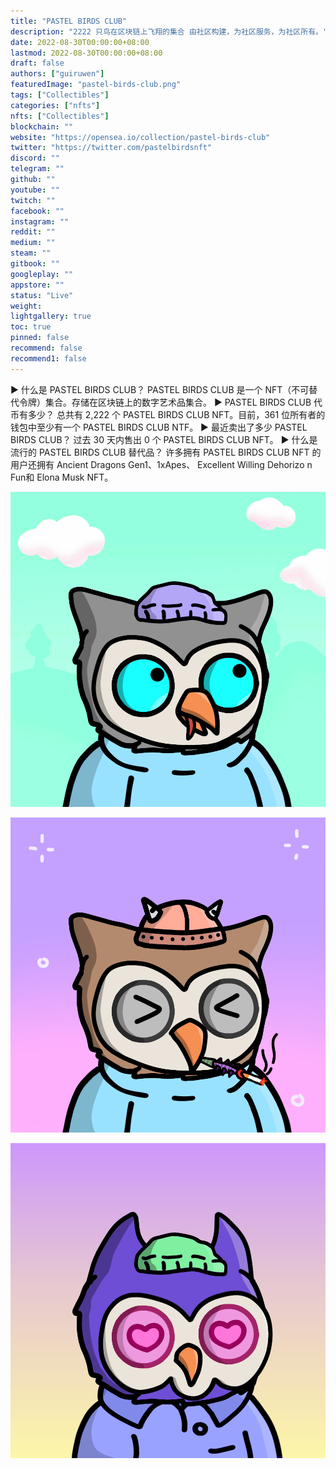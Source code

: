```yaml
---
title: "PASTEL BIRDS CLUB"
description: "2222 只鸟在区块链上飞翔的集合 由社区构建，为社区服务，为社区所有。"
date: 2022-08-30T00:00:00+08:00
lastmod: 2022-08-30T00:00:00+08:00
draft: false
authors: ["guiruwen"]
featuredImage: "pastel-birds-club.png"
tags: ["Collectibles"]
categories: ["nfts"]
nfts: ["Collectibles"]
blockchain: ""
website: "https://opensea.io/collection/pastel-birds-club"
twitter: "https://twitter.com/pastelbirdsnft"
discord: ""
telegram: ""
github: ""
youtube: ""
twitch: ""
facebook: ""
instagram: ""
reddit: ""
medium: ""
steam: ""
gitbook: ""
googleplay: ""
appstore: ""
status: "Live"
weight: 
lightgallery: true
toc: true
pinned: false
recommend: false
recommend1: false
---
```

▶ 什么是 PASTEL BIRDS CLUB？
PASTEL BIRDS CLUB 是一个 NFT（不可替代令牌）集合。存储在区块链上的数字艺术品集合。
▶ PASTEL BIRDS CLUB 代币有多少？
总共有 2,222 个 PASTEL BIRDS CLUB NFT。目前，361 位所有者的钱包中至少有一个 PASTEL BIRDS CLUB NTF。
▶ 最近卖出了多少 PASTEL BIRDS CLUB？
过去 30 天内售出 0 个 PASTEL BIRDS CLUB NFT。
▶ 什么是流行的 PASTEL BIRDS CLUB 替代品？
许多拥有 PASTEL BIRDS CLUB NFT 的用户还拥有 Ancient Dragons Gen1、1xApes、 Excellent Willing Dehorizo n Fun和 Elona Musk NFT。

![nft](01.png)



![nft](02.png)



![nft](03.png)

